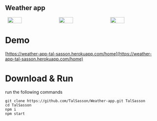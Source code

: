 
## Weather app
<div style="display: flex; justify-content: space-around">
  <img src="https://i.ibb.co/NVPjCT3/weather-App-Desktop.png" width="30%"/>
  <img src="https://i.ibb.co/jkRskhr/weather-App-Mobile.png" width="30%"/>
  <img src="https://i.ibb.co/QNrRLf0/weather-App-Fav-Mobile.png" width="30%"/>
</div>

# Demo
[https://weather-app-tal-sasson.herokuapp.com/home](https://weather-app-tal-sasson.herokuapp.com/home)


# Download & Run
run the following commands
```
git clone https://github.com/TalSasson/Weather-app.git TalSasson
cd TalSasson
npm i
npm start
```


